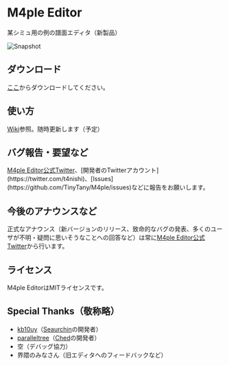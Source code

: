 # M4ple Editor
某シミュ用の例の譜面エディタ（新製品）

![Snapshot](https://github.com/TinyTany/M4ple/wiki/img/snapshot_03.png)

## ダウンロード
[ここ](https://github.com/TinyTany/M4ple/releases)からダウンロードしてください。
## 使い方
[Wiki](https://github.com/TinyTany/M4ple/wiki)参照。随時更新します（予定）
## バグ報告・要望など
[M4ple Editor公式Twitter](https://twitter.com/m4ed_)、[開発者のTwitterアカウント](https://twitter.com/t4nishi)、[Issues](https://github.com/TinyTany/M4ple/issues)などに報告をお願いします。  
## 今後のアナウンスなど
正式なアナウンス（新バージョンのリリース、致命的なバグの発表、多くのユーザが不明・疑問に思いそうなことへの回答など）は常に[M4ple Editor公式Twitter](https://twitter.com/m4ed_)から行います。
## ライセンス
M4ple EditorはMITライセンスです。
## Special Thanks（敬称略）
* [kb10uy](https://twitter.com/kb10uy)（[Seaurchin](https://github.com/kb10uy/Seaurchin)の開発者）
* [paralleltree](https://twitter.com/paralleltree)（[Ched](https://github.com/paralleltree/Ched)の開発者）
* 空（デバッグ協力）
* 界隈のみなさん（旧エディタへのフィードバックなど）
